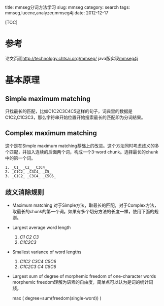 title: mmseg分词方法学习
slug: mmseg
category: search
tags: mmseg,lucene,analyzer,mmseg4j
date: 2012-12-17

[TOC]

# 参考
论文页面<http://technology.chtsai.org/mmseg/>
java版实现[mmseg4j](https://code.google.com/p/mmseg4j/)


# 基本原理
## Simple maximum matching
只找最长的匹配，比如C1C2C3C4C5这样的句子，词典里的数据是C1C2,C1C2C3，那么字符串开始位置开始搜索最长的匹配即为分词结果。

## Complex maximum matching
这个是在Simple maximum matching基础上的改进。这个方法同时考虑歧义的多个匹配，并加入连续的后面两个词，构成一个3-word chunk。选择最长的chunk中的第一个词。

	1. _C1_ _C2_ _C3C4_
	2. _C1C2_ _C3C4_ _C5_
	3. _C1C2_ _C3C4_ _C5C6_

## 歧义消除规则
* Maximum matching
对于Simple方法，取最长的匹配，对于Complex方法，取最长的chunk的第一个词。如果有多个切分方法的长度一样，使用下面的规则。

* Largest average word length

	1. _C1_ _C2_ _C3_
	2. _C1C2C3_

* Smallest variance of word lengths

	1. _C1C2_ _C3C4_ _C5C6_
	2. _C1C2C3_ _C4_ _C5C6_

* Largest sum of degree of morphemic freedom of one-character words
morphemic freedom理解为语素的自由度，简单点可以认为是词的统计词频。

	max ( degree=sum(freedom(single-word)) ) 


